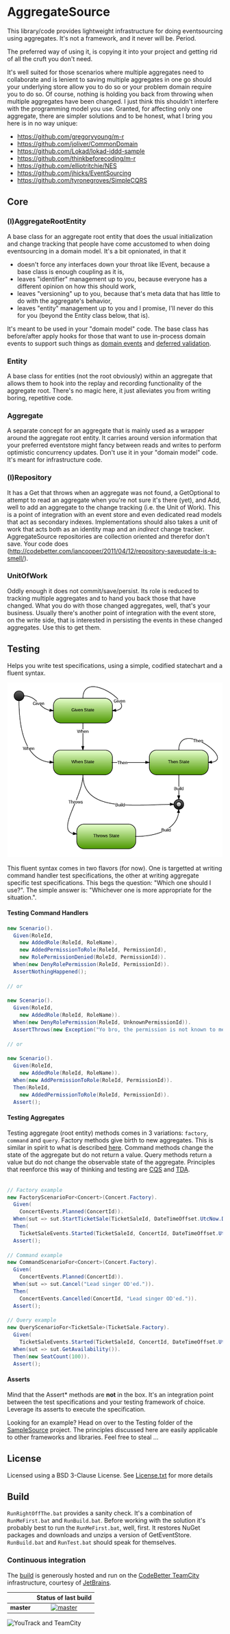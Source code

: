 AggregateSource
===============

This library/code provides lightweight infrastructure for doing eventsourcing using aggregates. It's not a framework, and it never will be. Period.

The preferred way of using it, is copying it into your project and getting rid of all the cruft you don't need.

It's well suited for those scenarios where multiple aggregates need to collaborate and is lenient to saving multiple aggregates in one go should your underlying store allow you to do so or your problem domain require you to do so. Of course, nothing is holding you back from throwing when multiple aggregates have been changed. I just think this shouldn't interfere with the programming model you use. Granted, for affecting only one aggregate, there are simpler solutions and to be honest, what I bring you here is in no way unique:

* https://github.com/gregoryyoung/m-r
* https://github.com/joliver/CommonDomain
* https://github.com/Lokad/lokad-iddd-sample
* https://github.com/thinkbeforecoding/m-r
* https://github.com/elliotritchie/NES
* https://github.com/jhicks/EventSourcing
* https://github.com/tyronegroves/SimpleCQRS

## Core

### (I)AggregateRootEntity
A base class for an aggregate root entity that does the usual initialization and change tracking that people have come accustomed to when doing eventsourcing in a domain model. It's a bit opnionated, in that it

* doesn't force any interfaces down your throat like IEvent, because a base class is enough coupling as it is,
* leaves "identifier" management up to you, because everyone has a different opinion on how this should work,
* leaves "versioning" up to you, because that's meta data that has little to do with the aggregate's behavior,
* leaves "entity" management up to you and I promise, I'll never do this for you (beyond the Entity class below, that is).

It's meant to be used in your "domain model" code. The base class has before/after apply hooks for those that want to use in-process domain events to support such things as [domain events](http://www.udidahan.com/2009/06/14/domain-events-salvation/) and [deferred validation](http://c2.com/ppr/checks.html).

### Entity
A base class for entities (not the root obviously) within an aggregate that allows them to hook into the replay and recording functionality of the aggregate root. There's no magic here, it just alleviates you from writing boring, repetitive code.

### Aggregate

A separate concept for an aggregate that is mainly used as a wrapper around the aggregate root entity. It carries around version information that your preferred eventstore might fancy between reads and writes to perform optimistic concurrency updates. Don't use it in your "domain model" code. It's meant for infrastructure code.

### (I)Repository
It has a Get that throws when an aggregate was not found, a GetOptional to attempt to read an aggregate when you're not sure it's there (yet), and Add, well to add an aggregate to the change tracking (i.e. the Unit of Work). This is a point of integration with an event store and even dedicated read models that act as secondary indexes. Implementations should also takes a unit of work that acts both as an identity map and an *indirect* change tracker. AggregateSource repositories are collection oriented and therefor don't save. Your code does (http://codebetter.com/iancooper/2011/04/12/repository-saveupdate-is-a-smell/).

### UnitOfWork
Oddly enough it does not commit/save/persist. Its role is reduced to tracking multiple aggregates and to hand you back those that have changed. What you do with those changed aggregates, well, that's your business. Usually there's another point of integration with the event store, on the write side, that is interested in persisting the events in these changed aggregates. Use this to get them.

## Testing

Helps you write test specifications, using a simple, codified statechart and a fluent syntax.

![Test specification - Statechart](docs/images/TestSpecificationStatechart.png)

This fluent syntax comes in two flavors (for now). One is targetted at writing command handler test specifications, the other at writing aggregate specific test specifications. This begs the question: "Which one should I use?". The simple answer is: "Whichever one is more appropriate for the situation.".

#### Testing Command Handlers

```csharp
new Scenario().
  Given(RoleId,
    new AddedRole(RoleId, RoleName),
    new AddedPermissionToRole(RoleId, PermissionId),
    new RolePermissionDenied(RoleId, PermissionId)).
  When(new DenyRolePermission(RoleId, PermissionId)).
  AssertNothingHappened();

// or

new Scenario().
  Given(RoleId,
    new AddedRole(RoleId, RoleName)).
  When(new DenyRolePermission(RoleId, UnknownPermissionId)).
  AssertThrows(new Exception("Yo bro, the permission is not known to me."));

// or

new Scenario().
  Given(RoleId,
    new AddedRole(RoleId, RoleName)).
  When(new AddPermissionToRole(RoleId, PermissionId)).
  Then(RoleId,
    new AddedPermissionToRole(RoleId, PermissionId)).
  Assert();
```

#### Testing Aggregates

Testing aggregate (root entity) methods comes in 3 variations: ```factory```, ```command``` and ```query```. Factory methods give birth to new aggregates. This is similar in spirit to what is described [here](http://www.udidahan.com/2009/06/29/dont-create-aggregate-roots/ "Don't create aggregate roots"). Command methods change the state of the aggregate but do not return a value. Query methods return a value but do not change the observable state of the aggregate. Principles that reenforce this way of thinking and testing are [CQS](http://martinfowler.com/bliki/CommandQuerySeparation.html "Command and query separation") and [TDA](http://pragprog.com/articles/tell-dont-ask "Tell, don't ask").

```csharp

// Factory example
new FactoryScenarioFor<Concert>(Concert.Factory).
  Given(
    ConcertEvents.Planned(ConcertId)).
  When(sut => sut.StartTicketSale(TicketSaleId, DateTimeOffset.UtcNow.Date)).
  Then(
    TicketSaleEvents.Started(TicketSaleId, ConcertId, DateTimeOffset.UtcNow.Date, 100)).
  Assert();

// Command example
new CommandScenarioFor<Concert>(Concert.Factory).
  Given(
    ConcertEvents.Planned(ConcertId)).
  When(sut => sut.Cancel("Lead singer OD'ed.")).
  Then(
    ConcertEvents.Cancelled(ConcertId, "Lead singer OD'ed.")).
  Assert();

// Query example
new QueryScenarioFor<TicketSale>(TicketSale.Factory).
  Given(
    TicketSaleEvents.Started(TicketSaleId, ConcertId, DateTimeOffset.UtcNow.Date, 100)).
  When(sut => sut.GetAvailability()).
  Then(new SeatCount(100)).
  Assert();

```
#### Asserts

Mind that the Assert* methods are **not** in the box. It's an integration point between the test specifications and your testing framework of choice. Leverage its asserts to execute the specification.

Looking for an example? Head on over to the Testing folder of the [SampleSource](src/SampleSource/ "Sample source") project.
The principles discussed here are easily applicable to other frameworks and libraries. Feel free to steal ...

## License

Licensed using a BSD 3-Clause License. See [License.txt](LICENSE.txt) for more details

## Build

```RunRightOffThe.bat``` provides a sanity check. It's a combination of ```RunMeFirst.bat``` and ```RunBuild.bat```. Before working with the solution it's probably best to run the ```RunMeFirst.bat```, well, first. It restores NuGet packages and downloads and unzips a version of GetEventStore. ```RunBuild.bat``` and ```RunTest.bat``` should speak for themselves.

### Continuous integration

The [build][1] is generously hosted and run on the [CodeBetter TeamCity][2] infrastructure, courtesy of [JetBrains](http://www.jetbrains.com/).

|  | Status of last build |
| :------ | :------: |
| **master** | [![master][3]][4] |
 
 [1]: http://teamcity.codebetter.com/project.html?projectId=project328&guest=1
 [2]: http://codebetter.com/codebetter-ci/
 [3]: http://teamcity.codebetter.com/app/rest/builds/buildType:(id:bt977)/statusIcon
 [4]: http://teamcity.codebetter.com/viewType.html?buildTypeId=bt977&guest=1

![YouTrack and TeamCity](http://www.jetbrains.com/img/banners/Codebetter300x250.png)
